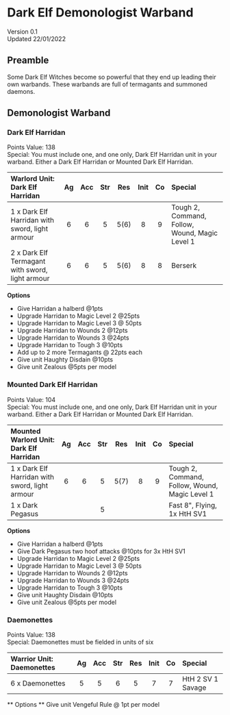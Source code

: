 # Dark Elf Demonologist Warband
Version  0.1<BR>
Updated 22/01/2022

## Preamble
Some Dark Elf Witches become so powerful that they end up leading their own warbands.  These warbands are full of termagants and summoned daemons.

## Demonologist Warband

### Dark Elf Harridan
Points Value: 138<br>
Special: You must include one, and one only, Dark Elf Harridan unit in your warband.  Either a Dark Elf Harridan or Mounted Dark Elf Harridan.

| Warlord Unit: Dark Elf Harridan                 | Ag   | Acc  | Str  | Res  | Init | Co   | Special                                         |
|:------------------------------------------------|:----:|:----:|:----:|:----:|:----:|:----:|:------------------------------------------------|
| 1 x Dark Elf Harridan with sword, light armour  | 6    | 6    | 5    | 5(6) | 8    | 9    | Tough 2, Command, Follow, Wound, Magic Level 1  |
| 2 x Dark Elf Termagant with sword, light armour | 6    | 6    | 5    | 5(6) | 8    | 8    | Berserk                                         |

**Options**
  * Give Harridan a halberd @1pts
  * Upgrade Harridan to Magic Level 2 @25pts
  * Upgrade Harridan to Magic Level 3 @ 50pts
  * Upgrade Harridan to Wounds 2 @12pts
  * Upgrade Harridan to Wounds 3 @24pts
  * Upgrade Harridan to Tough 3 @10pts
  * Add up to 2 more Termagants @ 22pts each
  * Give unit Haughty Disdain @10pts
  * Give unit Zealous @5pts per model

### Mounted Dark Elf Harridan
Points Value: 104<br>
Special: You must include one, and one only, Dark Elf Harridan unit in your warband.  Either a Dark Elf Harridan or Mounted Dark Elf Harridan.

| Mounted Warlord Unit: Dark Elf Harridan        | Ag   | Acc  | Str  | Res  | Init | Co   | Special                                         |
|:-----------------------------------------------|:----:|:----:|:----:|:----:|:----:|:----:|:------------------------------------------------|
| 1 x Dark Elf Harridan with sword, light armour | 6    | 6    | 5    | 5(7) | 8    | 9    | Tough 2, Command, Follow, Wound, Magic Level 1  |
| 1 x Dark Pegasus                               |      |      | 5    |      |      |      | Fast 8", Flying, 1x HtH SV1                     |

**Options**
  * Give Harridan a halberd @1pts
  * Give Dark Pegasus two hoof attacks @10pts for 3x HtH SV1
  * Upgrade Harridan to Magic Level 2 @25pts
  * Upgrade Harridan to Magic Level 3 @ 50pts
  * Upgrade Harridan to Wounds 2 @12pts
  * Upgrade Harridan to Wounds 3 @24pts
  * Upgrade Harridan to Tough 3 @10pts
  * Give unit Haughty Disdain @10pts
  * Give unit Zealous @5pts per model

### Daemonettes
Points Value: 138<br>
Special:  Daemonettes must be fielded in units of six

| Warrior Unit: Daemonettes | Ag   | Acc  | Str  | Res  | Init | Co   | Special            |
|:--------------------------|:----:|:----:|:----:|:----:|:----:|:----:|:-------------------|
| 6 x Daemonettes           | 5    | 5    | 6    | 5    | 7    | 7    | HtH 2 SV 1 Savage  |

** Options **
Give unit Vengeful Rule @ 1pt per model



